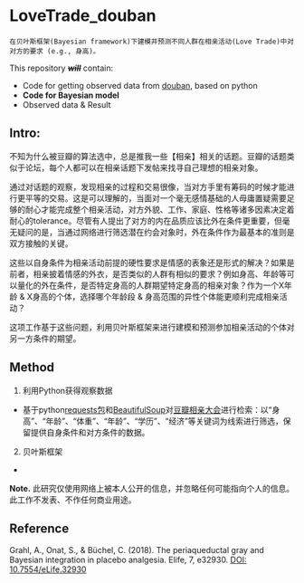 # LoveTrade_douban

```
在贝叶斯框架(Bayesian framework)下建模并预测不同人群在相亲活动(Love Trade)中对对方的要求 (e.g., 身高)。
```

This repository ~~***will***~~ contain:
* Code for getting observed data from [douban](https://www.douban.com/), based on python
* **Code for Bayesian model**
* Observed data & Result



## Intro:
不知为什么被豆瓣的算法选中，总是推我一些【相亲】相关的话题。豆瓣的话题类似于论坛，每个人都可以在相亲话题下发帖来找寻自己理想的相亲对象。

通过对话题的观察，发现相亲的过程和交易很像，当对方手里有筹码的时候才能进行更平等的交易。这是可以理解的，当面对一个毫无感情基础的人毋庸置疑需要足够的耐心才能完成整个相亲活动，对方外貌、工作、家庭、性格等诸多因素决定着耐心的tolerance。尽管有人提出了对方的内在品质应该比外在条件更重要，但毫无疑问的是，当通过网络进行筛选潜在约会对象时，外在条件作为最基本的准则是双方接触的关键。

这些以自身条件为相亲活动前提的硬性要求是情感的表象还是形式的解决？如果是前者，相亲披着情感的外衣，是否类似的人群有相似的要求？例如身高、年龄等可以量化的外在条件，是否特定身高的人群期望特定身高的相亲对象？作为一个X年龄 & X身高的个体，选择哪个年龄段 & 身高范围的异性个体能更顺利完成相亲活动？

这项工作基于这些问题，利用贝叶斯框架来进行建模和预测参加相亲活动的个体对另一方条件的期望。

## Method
1. 利用Python获得观察数据
* 基于python[requests包](https://docs.python-requests.org/en/latest/)和[BeautifulSoup](https://www.crummy.com/software/BeautifulSoup/bs4/doc/)对[豆瓣相亲大会](https://www.douban.com/gallery/topic/51644/)进行检索：以“身高”、“年龄”、“体重”、“年龄”、“学历”、“经济”等关键词为线索进行筛选，保留提供自身条件和对方条件的数据。

2. 贝叶斯框架
* 


**Note.** 此研究仅使用网络上被本人公开的信息，并忽略任何可能指向个人的信息。此工作不发表、不作任何商业用途。

## Reference

Grahl, A., Onat, S., & Büchel, C. (2018). The periaqueductal gray and Bayesian integration in placebo analgesia. Elife, 7, e32930.
[DOI: 10.7554/eLife.32930](https://elifesciences.org/articles/32930)
